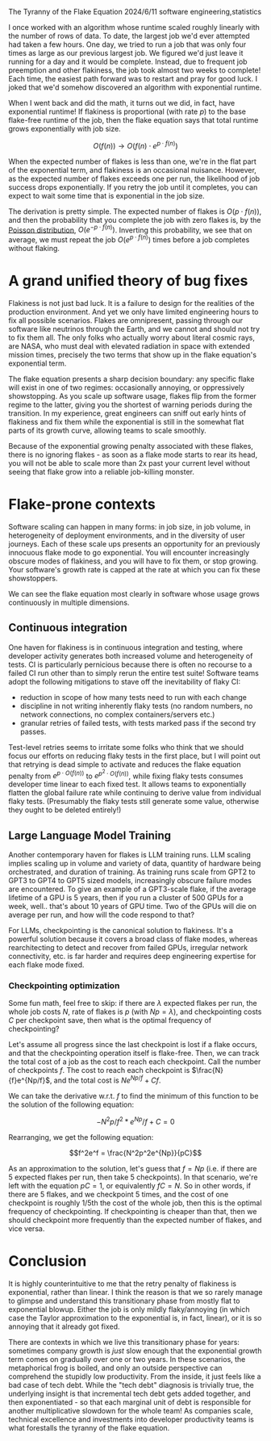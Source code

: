 The Tyranny of the Flake Equation
2024/6/11
software engineering,statistics

I once worked with an algorithm whose runtime scaled roughly linearly with the number of rows of data. To date, the largest job we'd ever attempted had taken a few hours. One day, we tried to run a job that was only four times as large as our previous largest job. We figured we'd just leave it running for a day and it would be complete. Instead, due to frequent job preemption and other flakiness, the job took almost two weeks to complete! Each time, the easiest path forward was to restart and pray for good luck. I joked that we'd somehow discovered an algorithm with exponential runtime.

When I went back and did the math, it turns out we did, in fact, have exponential runtime! If flakiness is proportional (with rate $p$) to the base flake-free runtime of the job, then the flake equation says that total runtime grows exponentially with job size.

$$O(f(n)) \rightarrow O(f(n)\cdot e^{p\cdot f(n)})$$

When the expected number of flakes is less than one, we're in the flat part of the exponential term, and flakiness is an occasional nuisance. However, as the expected number of flakes exceeds one per run, the likelihood of job success drops exponentially. If you retry the job until it completes, you can expect to wait some time that is exponential in the job size.

The derivation is pretty simple. The expected number of flakes is $O(p\cdot f(n))$, and then the probability that you complete the job with zero flakes is, by the [Poisson distribution](https://en.wikipedia.org/wiki/Poisson_distribution), $O(e^{-p\cdot f(n)})$. Inverting this probability, we see that on average, we must repeat the job $O(e^{p\cdot f(n)})$ times before a job completes without flaking.

# A grand unified theory of bug fixes

Flakiness is not just bad luck. It is a failure to design for the realities of the production environment. And yet we only have limited engineering hours to fix all possible scenarios. Flakes are omnipresent, passing through our software like neutrinos through the Earth, and we cannot and should not try to fix them all. The only folks who actually worry about literal cosmic rays, are NASA, who must deal with elevated radiation in space with extended mission times, precisely the two terms that show up in the flake equation's exponential term.

The flake equation presents a sharp decision boundary: any specific flake will exist in one of two regimes: occasionally annoying, or oppressively showstopping. As you scale up software usage, flakes flip from the former regime to the latter, giving you the shortest of warning periods during the transition. In my experience, great engineers can sniff out early hints of flakiness and fix them while the exponential is still in the somewhat flat parts of its growth curve, allowing teams to scale smoothly.

Because of the exponential growing penalty associated with these flakes, there is no ignoring flakes - as soon as a flake mode starts to rear its head, you will not be able to scale more than 2x past your current level without seeing that flake grow into a reliable job-killing monster.

# Flake-prone contexts

Software scaling can happen in many forms: in job size, in job volume, in heterogeneity of deployment environments, and in the diversity of user journeys. Each of these scale ups presents an opportunity for an previously innocuous flake mode to go exponential. You will encounter increasingly obscure modes of flakiness, and you will have to fix them, or stop growing. Your software's growth rate is capped at the rate at which you can fix these showstoppers.

We can see the flake equation most clearly in software whose usage grows continuously in multiple dimensions.

## Continuous integration

One haven for flakiness is in continuous integration and testing, where developer activity generates both increased volume and heterogeneity of tests. CI is particularly pernicious because there is often no recourse to a failed CI run other than to simply rerun the entire test suite! Software teams adopt the following mitigations to stave off the inevitability of flaky CI:

- reduction in scope of how many tests need to run with each change
- discipline in not writing inherently flaky tests (no random numbers, no network connections, no complex containers/servers etc.)
- granular retries of failed tests, with tests marked pass if the second try passes.

Test-level retries seems to irritate some folks who think that we should focus our efforts on reducing flaky tests in the first place, but I will point out that retrying is dead simple to activate and reduces the flake equation penalty from $e^{p\cdot O(f(n))}$ to $e^{p^2\cdot O(f(n))}$, while fixing flaky tests consumes developer time linear to each fixed test. It allows teams to exponentially flatten the global failure rate while continuing to derive value from individual flaky tests. (Presumably the flaky tests still generate some value, otherwise they ought to be deleted entirely!)

## Large Language Model Training

Another contemporary haven for flakes is LLM training runs. LLM scaling implies scaling up in volume and variety of data, quantity of hardware being orchestrated, and duration of training. As training runs scale from GPT2 to GPT3 to GPT4 to GPT5 sized models, increasingly obscure failure modes are encountered. To give an example of a GPT3-scale flake, if the average lifetime of a GPU is 5 years, then if you run a cluster of 500 GPUs for a week, well.. that's about 10 years of GPU time. Two of the GPUs will die on average per run, and how will the code respond to that?

For LLMs, checkpointing is the canonical solution to flakiness. It's a powerful solution because it covers a broad class of flake modes, whereas rearchitecting to detect and recover from failed GPUs, irregular network connectivity, etc. is far harder and requires deep engineering expertise for each flake mode fixed.

### Checkpointing optimization

Some fun math, feel free to skip: if there are $\lambda$ expected flakes per run, the whole job costs $N$, rate of flakes is $p$ (with $Np = \lambda$), and checkpointing costs $C$ per checkpoint save, then what is the optimal frequency of checkpointing?

Let's assume all progress since the last checkpoint is lost if a flake occurs, and that the checkpointing operation itself is flake-free. Then, we can track the total cost of a job as the cost to reach each checkpoint. Call the number of checkpoints $f$. The cost to reach each checkpoint is $\frac{N}{f}e^{Np/f}$, and the total cost is $Ne^{Np/f} + Cf$.

We can take the derivative w.r.t. $f$ to find the minimum of this function to be the solution of the following equation:

$$-N^2p/f^2 * e^{Np}/f + C = 0$$

Rearranging, we get the following equation:

$$f^2e^f = \frac{N^2p^2e^{Np}}{pC}$$

As an approximation to the solution, let's guess that $f = Np$ (i.e. if there are 5 expected flakes per run, then take 5 checkpoints). In that scenario, we're left with the equation $pC=1$, or equivalently $fC = N$. So in other words, if there are 5 flakes, and we checkpoint 5 times, and the cost of one checkpoint is roughly 1/5th the cost of the whole job, then this is the optimal frequency of checkpointing. If checkpointing is cheaper than that, then we should checkpoint more frequently than the expected number of flakes, and vice versa.

# Conclusion

It is highly counterintuitive to me that the retry penalty of flakiness is exponential, rather than linear. I think the reason is that we so rarely manage to glimpse and understand this transitionary phase from mostly flat to exponential blowup. Either the job is only mildly flaky/annoying (in which case the Taylor approximation to the exponential is, in fact, linear), or it is so annoying that it already got fixed.

There are contexts in which we live this transitionary phase for years: sometimes company growth is *just* slow enough that the exponential growth term comes on gradually over one or two years. In these scenarios, the metaphorical frog is boiled, and only an outside perspective can comprehend the stupidly low productivity. From the inside, it just feels like a bad case of tech debt. While the "tech debt" diagnosis is trivially true, the underlying insight is that incremental tech debt gets added together, and then exponentiated - so that each marginal unit of debt is responsible for another multiplicative slowdown for the whole team! As companies scale, technical excellence and investments into developer productivity teams is what forestalls the tyranny of the flake equation.